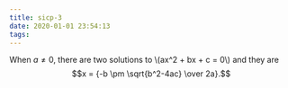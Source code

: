 ```yaml
---
title: sicp-3
date: 2020-01-01 23:54:13
tags:
---
```


When $a \ne 0$, there are two solutions to \\(ax^2 + bx + c = 0\\) and they are
$$x = {-b \pm \sqrt{b^2-4ac} \over 2a}.$$